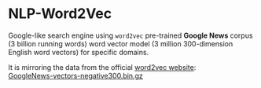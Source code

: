 # NLP-Word2Vec

Google-like search engine using `word2vec` pre-trained **Google News** corpus (3 billion running words) word vector model (3 million 300-dimension English word vectors) for specific domains.

It is mirroring the data from the official [word2vec website](https://code.google.com/archive/p/word2vec/):  
[GoogleNews-vectors-negative300.bin.gz](https://drive.google.com/file/d/0B7XkCwpI5KDYNlNUTTlSS21pQmM/edit?usp=sharing)

